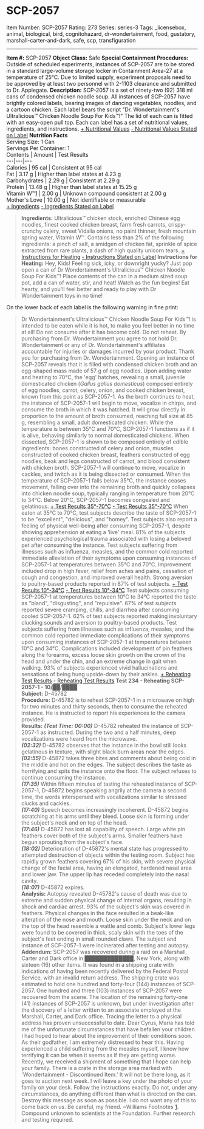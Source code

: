 # SCP-2057
Item Number: SCP-2057
Rating: 273
Series: series-3
Tags: _licensebox, animal, biological, bird, cognitohazard, dr-wondertainment, food, gustatory, marshall-carter-and-dark, safe, scp, transfiguration

---

**Item #:** SCP-2057
**Object Class:** Safe
**Special Containment Procedures:** Outside of scheduled experiments, instances of SCP-2057 are to be stored in a standard large-volume storage locker in Containment Area-27 at a temperature of 25°C.
Due to limited supply, experiment proposals need to be approved by at least two personnel with 2-1103 clearance and submitted to Dr. Applegate.
**Description:** SCP-2057 is a set of ninety-two (92) 318 ml cans of condensed chicken noodle soup. All instances of SCP-2057 have brightly colored labels, bearing images of dancing vegetables, noodles, and a cartoon chicken. Each label bears the script "Dr. Wondertainment's Ultralicious™ Chicken Noodle Soup For Kids™!" The lid of each can is fitted with an easy-open pull top. Each can label has a set of nutritional values, ingredients, and instructions.
[\+ Nutritional Values](javascript:;)
[\- Nutritional Values Stated on Label](javascript:;)
**Nutrition Facts**  
Serving Size: 1 Can  
Servings Per Container: 1  
Contents | Amount | Test Results  
---|---|---  
Calories | 95 cal | Consistent at 95 cal  
Fat | 3.17 g | Higher than label states at 4.23 g  
Carbohydrates | 2.29 g | Consistent at 2.29 g  
Protein | 13.48 g | Higher than label states at 15.25 g  
Vitamin W™[1](javascript:;) | 2.00 g | Unknown compound consistent at 2.00 g  
Mother's Love | 10.00 g | Not identifiable or measurable  
[\+ Ingredients](javascript:;)
[\- Ingredients Stated on Label](javascript:;)
> **Ingredients:** Ultralicious™ chicken stock, enriched Chinese egg noodles, finest cooked chicken breast, farm fresh carrots, crispy-crunchy celery, sweet Vidalia onions, no paint thinner, fresh mountain spring water, Vitamin W™. Contains less than 2% of the following ingredients: a pinch of salt, a smidgen of chicken fat, sprinkle of spice extracted from rare plants, a dash of high quality unicorn tears.
[\+ Instructions for Heating](javascript:;)
[\- Instructions Stated on Label](javascript:;)
> **Instructions for Heating:** Hey, Kids! Feeling sick, icky, or downright yucky? Just pop open a can of Dr Wondertainment's Ultralicious™ Chicken Noodle Soup For Kids™! Place contents of the can in a medium sized soup pot, add a can of water, stir, and heat! Watch as the fun begins! Eat hearty, and you'll feel better and ready to play with Dr Wondertainment toys in no time!
  
On the lower back of each label is the following warning in fine print: 
> Dr Wondertainment's Ultralicious™ Chicken Noodle Soup For Kids™! is intended to be eaten while it is hot, to make you feel better in no time at all! Do not consume after it has become cold. Do not reheat. By purchasing from Dr. Wondertainment you agree to not hold Dr. Wondertainment or any of Dr. Wondertainment's affiliates accountable for injuries or damages incurred by your product. Thank you for purchasing from Dr. Wondertainment.
Opening an instance of SCP-2057 reveals that it is filled with condensed chicken broth and an egg-shaped mass made of 57 g of egg noodles. Upon adding water and heating to 70°C, the 'egg' hatches, revealing a small, juvenile domesticated chicken (_Gallus gallus domesticus_) composed entirely of egg noodles, carrot, celery, onion, and cooked chicken breast, known from this point as SCP-2057-1. As the broth continues to heat, the instance of SCP-2057-1 will begin to move, vocalize in chirps, and consume the broth in which it was hatched. It will grow directly in proportion to the amount of broth consumed, reaching full size at 85 g, resembling a small, adult domesticated chicken.
While the temperature is between 35°C and 70°C, SCP-2057-1 functions as if it is alive, behaving similarly to normal domesticated chickens. When dissected, SCP-2057-1 is shown to be composed entirely of edible ingredients: bones constructed of celery and onion, muscles constructed of cooked chicken breast, feathers constructed of egg noodles, beak and legs constructed of carrot, and blood consistent with chicken broth. SCP-2057-1 will continue to move, vocalize in cackles, and twitch as it is being dissected or consumed.
When the temperature of SCP-2057-1 falls below 35°C, the instance ceases movement, falling over into the remaining broth and quickly collapses into chicken noodle soup, typically ranging in temperature from 20°C to 34°C.
Below 20°C, SCP-2057-1 becomes congealed and gelatinous.
[\+ Test Results 35°-70°C](javascript:;)
[\- Test Results 35°-70°C](javascript:;)
When eaten at 35°C to 70°C, test subjects describe the taste of SCP-2057-1 to be "excellent", "delicious", and "homey". Test subjects also report a feeling of physical well-being after consuming SCP-2057-1, despite showing apprehension at eating a 'live' meal. 81% of the subjects experienced psychological trauma associated with losing a beloved pet after consuming the instance.
Test subjects suffering from illnesses such as influenza, measles, and the common cold reported immediate alleviation of their symptoms upon consuming instances of SCP-2057-1 at temperatures between 35°C and 70°C. Improvement included drop in high fever, relief from aches and pains, cessation of cough and congestion, and improved overall health. Strong aversion to poultry-based products reported in 87% of test subjects.
[\+ Test Results 10°-34°C](javascript:;)
[\- Test Results 10°-34°C](javascript:;)
Test subjects consuming SCP-2057-1 at temperatures between 10°C to 34°C reported the taste as "bland", "disgusting", and "repulsive". 67% of test subjects reported severe cramping, chills, and diarrhea after consuming cooled SCP-2057-1. 62% of test subjects reported making involuntary clucking sounds and aversion to poultry-based products.
Test subjects suffering from illnesses such as influenza, measles, and the common cold reported immediate complications of their symptoms upon consuming instances of SCP-2057-1 at temperatures between 10°C and 34°C. Complications included development of pin feathers along the forearms, excess loose skin growth on the crown of the head and under the chin, and an extreme change in gait when walking. 93% of subjects experienced vivid hallucinations and sensations of being hung upside-down by their ankles.
[\+ Reheating Test Results](javascript:;)
[\- Reheating Test Results](javascript:;)
> **Test 234 - Reheating SCP-2057-1 - 10/██/████**  
>  **Subject:** D-45782  
>  **Procedure:** D-45782 is to reheat SCP-2057-1 in a microwave on high for two minutes and thirty seconds, then to consume the reheated instance. He is instructed to report his experiences to the camera provided.  
>  **Results:** **_(Test Time: 00:00)_** D-45782 reheated the instance of SCP-2057-1 as instructed. During the two and a half minutes, deep vocalizations were heard from the microwave.  
>  **_(02:32)_** D-45782 observes that the instance in the bowl still looks gelatinous in texture, with slight black burn areas near the edges.  
>  **_(02:55)_** D-45872 takes three bites and comments about being cold in the middle and hot on the edges. The subject describes the taste as horrifying and spits the instance onto the floor. The subject refuses to continue consuming the instance.  
>  **_(17:35)_** Within fifteen minutes of tasting the reheated instance of SCP-2057-1, D-45872 begins speaking angrily at the camera a second time, the words interspersed with vocalizations similar to stressed clucks and cackles.  
>  **_(17:40)_** Speech becomes increasingly incoherent. D-45872 begins scratching at his arms until they bleed. Loose skin is forming under the subject's neck and on top of the head.  
>  **_(17:46)_** D-45872 has lost all capability of speech. Large white pin feathers cover both of the subject's arms. Smaller feathers have begun sprouting from the subject's face.  
>  **_(18:02)_** Deterioration of D-45872's mental state has progressed to attempted destruction of objects within the testing room. Subject has rapidly grown feathers covering 67% of his skin, with severe physical change of the facial area, having an elongated, hardened nasal area and lower jaw. The upper lip has receded completely into the nasal cavity.  
>  **_(18:07)_** D-45872 expires.  
>  **Analysis:** Autopsy revealed D-45782's cause of death was due to extreme and sudden physical change of internal organs, resulting in shock and cardiac arrest. 93% of the subject's skin was covered in feathers. Physical changes in the face resulted in a beak-like alteration of the nose and mouth. Loose skin under the neck and on the top of the head resemble a wattle and comb. Subject's lower legs were found to be covered in thick, scaly skin with the toes of the subject's feet ending in small rounded claws. The subject and instance of SCP-2057-1 were incinerated after testing and autopsy.
**Addendum:** SCP-2057 was recovered during a raid on a Marshall, Carter and Dark office in █████████████, New York, along with sixteen (16) other items. It was found in a shipping crate with indications of having been recently delivered by the Federal Postal Service, with an invalid return address. The shipping crate was estimated to hold one hundred and forty-four (144) instances of SCP-2057. One hundred and three (103) instances of SCP-2057 were recovered from the scene. The location of the remaining forty-one (41) instances of SCP-2057 is unknown, but under investigation after the discovery of a letter written to an associate employed at the Marshall, Carter, and Dark office. Tracing the letter to a physical address has proven unsuccessful to date.
> Dear Cyrus,
> Maria has told me of the unfortunate circumstances that have befallen your children. I had hoped to hear about the improvement of their conditions soon. As their godfather, I am extremely distressed to hear this. Having experienced a child suffering from the measles myself, I know how terrifying it can be when it seems as if they are getting worse.
> Recently, we received a shipment of something that I hope can help your family. There is a crate in the storage area marked with 'Wondertainment - Discontinued Item.' It will not be there long, as it goes to auction next week. I will leave a key under the photo of your family on your desk. Follow the instructions exactly. Do not, under any circumstances, do anything different than what is directed on the can.
> Destroy this message as soon as possible. I do not want any of this to come back on us. Be careful, my friend.
> ~Williams
Footnotes
[1](javascript:;). Compound unknown to scientists at the Foundation. Further research and testing required.
